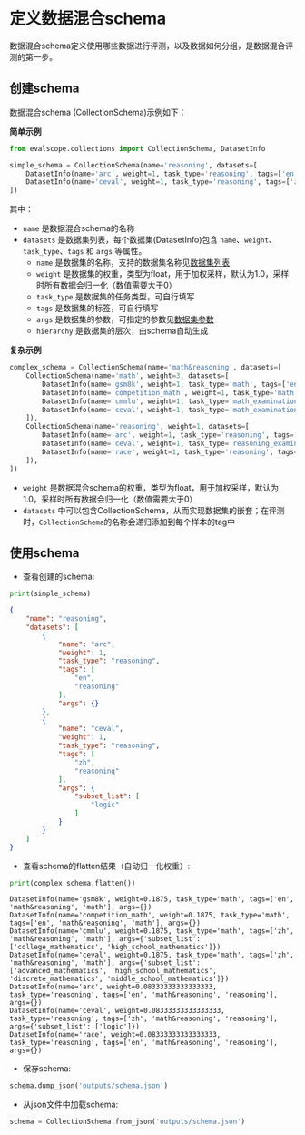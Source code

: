 # 定义数据混合schema

数据混合schema定义使用哪些数据进行评测，以及数据如何分组，是数据混合评测的第一步。

## 创建schema

数据混合schema (CollectionSchema)示例如下：

**简单示例**

```python
from evalscope.collections import CollectionSchema, DatasetInfo

simple_schema = CollectionSchema(name='reasoning', datasets=[
    DatasetInfo(name='arc', weight=1, task_type='reasoning', tags=['en']),
    DatasetInfo(name='ceval', weight=1, task_type='reasoning', tags=['zh'], args={'subset_list': ['logic']})
])
```
其中：
- `name` 是数据混合schema的名称
- `datasets` 是数据集列表，每个数据集(DatasetInfo)包含 `name`、`weight`、`task_type`、`tags` 和 `args` 等属性。
    - `name` 是数据集的名称，支持的数据集名称见[数据集列表](../../get_started/supported_dataset/native.md)
    - `weight` 是数据集的权重，类型为float，用于加权采样，默认为1.0，采样时所有数据会归一化（数值需要大于0）
    - `task_type` 是数据集的任务类型，可自行填写
    - `tags` 是数据集的标签，可自行填写
    - `args` 是数据集的参数，可指定的参数见[数据集参数](../../get_started/parameters.md#数据集参数)
    - `hierarchy` 是数据集的层次，由schema自动生成

**复杂示例**

```python
complex_schema = CollectionSchema(name='math&reasoning', datasets=[
    CollectionSchema(name='math', weight=3, datasets=[
        DatasetInfo(name='gsm8k', weight=1, task_type='math', tags=['en']),
        DatasetInfo(name='competition_math', weight=1, task_type='math', tags=['en']),
        DatasetInfo(name='cmmlu', weight=1, task_type='math_examination', tags=['zh'], args={'subset_list': ['college_mathematics', 'high_school_mathematics']}),
        DatasetInfo(name='ceval', weight=1, task_type='math_examination', tags=['zh'], args={'subset_list': ['advanced_mathematics', 'high_school_mathematics', 'discrete_mathematics', 'middle_school_mathematics']}),
    ]),
    CollectionSchema(name='reasoning', weight=1, datasets=[
        DatasetInfo(name='arc', weight=1, task_type='reasoning', tags=['en']),
        DatasetInfo(name='ceval', weight=1, task_type='reasoning_examination', tags=['zh'], args={'subset_list': ['logic']}),
        DatasetInfo(name='race', weight=1, task_type='reasoning', tags=['en']),
    ]),
])
```
- `weight` 是数据混合schema的权重，类型为float，用于加权采样，默认为1.0，采样时所有数据会归一化（数值需要大于0）
- `datasets` 中可以包含CollectionSchema，从而实现数据集的嵌套；在评测时，`CollectionSchema`的名称会递归添加到每个样本的tag中

## 使用schema

- 查看创建的schema:

```python
print(simple_schema)
```
```json
{
    "name": "reasoning",
    "datasets": [
        {
            "name": "arc",
            "weight": 1,
            "task_type": "reasoning",
            "tags": [
                "en",
                "reasoning"
            ],
            "args": {}
        },
        {
            "name": "ceval",
            "weight": 1,
            "task_type": "reasoning",
            "tags": [
                "zh",
                "reasoning"
            ],
            "args": {
                "subset_list": [
                    "logic"
                ]
            }
        }
    ]
}
```

- 查看schema的flatten结果（自动归一化权重）:

```python
print(complex_schema.flatten())
```
```text
DatasetInfo(name='gsm8k', weight=0.1875, task_type='math', tags=['en', 'math&reasoning', 'math'], args={})
DatasetInfo(name='competition_math', weight=0.1875, task_type='math', tags=['en', 'math&reasoning', 'math'], args={})
DatasetInfo(name='cmmlu', weight=0.1875, task_type='math', tags=['zh', 'math&reasoning', 'math'], args={'subset_list': ['college_mathematics', 'high_school_mathematics']})
DatasetInfo(name='ceval', weight=0.1875, task_type='math', tags=['zh', 'math&reasoning', 'math'], args={'subset_list': ['advanced_mathematics', 'high_school_mathematics', 'discrete_mathematics', 'middle_school_mathematics']})
DatasetInfo(name='arc', weight=0.08333333333333333, task_type='reasoning', tags=['en', 'math&reasoning', 'reasoning'], args={})
DatasetInfo(name='ceval', weight=0.08333333333333333, task_type='reasoning', tags=['zh', 'math&reasoning', 'reasoning'], args={'subset_list': ['logic']})
DatasetInfo(name='race', weight=0.08333333333333333, task_type='reasoning', tags=['en', 'math&reasoning', 'reasoning'], args={})
```

- 保存schema:

```python
schema.dump_json('outputs/schema.json')
```

- 从json文件中加载schema:

```python
schema = CollectionSchema.from_json('outputs/schema.json')
```
